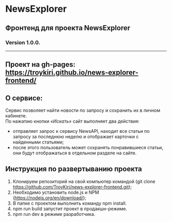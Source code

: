 # NewsExplorer
## Фронтенд для проекта NewsExplorer
### Version 1.0.0.
---
## Проект на gh-pages: https://troykiri.github.io/news-explorer-frontend/
## О сервисе:
Сервис позволяет найти новости по запросу и сохранить их в личном кабинете.\
По нажатию кнопки *«Искать»* сайт выполняет два действия:
- отправляет запрос к сервису NewsAPI, находит все статьи по запросу за последнюю неделю и отображает карточки с найденными статьями;
- после этого пользователь может сохранять понравившиеся статьи, они будут отображаться в отдельном разделе на сайте.
## Инструкция по развертыванию проекта

1. Клонируем репозиторий на свой компьютер командой (git clone https://github.com/TroyKiri/news-explorer-frontend.git);
2. Необходимо установить node.js и NPM (https://nodejs.org/en/download/);
3. В папке с проектом выполнить команду npm install.
4. npm run build запустит проект в продакшн-режиме.
5. npm run dev в режиме разработчика.
